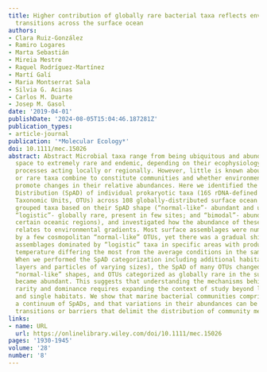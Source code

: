 ```yaml
---
title: Higher contribution of globally rare bacterial taxa reflects environmental
  transitions across the surface ocean
authors:
- Clara Ruiz‐González
- Ramiro Logares
- Marta Sebastián
- Mireia Mestre
- Raquel Rodríguez‐Martínez
- Martí Galí
- Maria Montserrat Sala
- Silvia G. Acinas
- Carlos M. Duarte
- Josep M. Gasol
date: '2019-04-01'
publishDate: '2024-08-05T15:04:46.187281Z'
publication_types:
- article-journal
publication: '*Molecular Ecology*'
doi: 10.1111/mec.15026
abstract: Abstract Microbial taxa range from being ubiquitous and abundant across
  space to extremely rare and endemic, depending on their ecophysiology and on different
  processes acting locally or regionally. However, little is known about how cosmopolitan
  or rare taxa combine to constitute communities and whether environmental variations
  promote changes in their relative abundances. Here we identified the Spatial Abundance
  Distribution (SpAD) of individual prokaryotic taxa (16S rDNA‐defined Operational
  Taxonomic Units, OTUs) across 108 globally‐distributed surface ocean stations. We
  grouped taxa based on their SpAD shape (“normal‐like”‐ abundant and ubiquitous;
  “logistic”‐ globally rare, present in few sites; and “bimodal”‐ abundant only in
  certain oceanic regions), and investigated how the abundance of these three categories
  relates to environmental gradients. Most surface assemblages were numerically dominated
  by a few cosmopolitan “normal‐like” OTUs, yet there was a gradual shift towards
  assemblages dominated by “logistic” taxa in specific areas with productivity and
  temperature differing the most from the average conditions in the sampled stations.
  When we performed the SpAD categorization including additional habitats (deeper
  layers and particles of varying sizes), the SpAD of many OTUs changed towards fewer
  “normal‐like” shapes, and OTUs categorized as globally rare in the surface ocean
  became abundant. This suggests that understanding the mechanisms behind microbial
  rarity and dominance requires expanding the context of study beyond local communities
  and single habitats. We show that marine bacterial communities comprise taxa displaying
  a continuum of SpADs, and that variations in their abundances can be linked to habitat
  transitions or barriers that delimit the distribution of community members.
links:
- name: URL
  url: https://onlinelibrary.wiley.com/doi/10.1111/mec.15026
pages: '1930-1945'
volume: '28'
number: '8'
---
```

